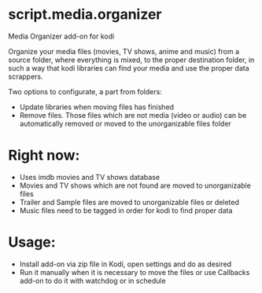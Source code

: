 # script.media.organizer
Media Organizer add-on for kodi

Organize your media files (movies, TV shows, anime and music) from a source folder, where everything is mixed, to the proper destination folder, in such a way that kodi libraries  can find your media and use the proper data scrappers.

Two options to configurate, a part from folders:
- Update libraries when moving files has finished
- Remove files. Those files which are not media (video or audio) can be automatically removed or moved to the unorganizable files folder

# Right now:
- Uses imdb movies and TV shows database
- Movies and TV shows which are not found are moved to unorganizable files
- Trailer and Sample files are moved to unorganizable files or deleted
- Music files need to be tagged in order for kodi to find proper data

# Usage:
- Install add-on via zip file in Kodi, open settings and do as desired
- Run it manually when it is necessary to move the files or use Callbacks add-on to do it with watchdog or in schedule
